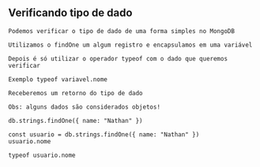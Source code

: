 ## Verificando tipo de dado

```
Podemos verificar o tipo de dado de uma forma simples no MongoDB
```

```
Utilizamos o findOne um algum registro e encapsulamos em uma variável
```

```
Depois é só utilizar o operador typeof com o dado que queremos verificar
```

```
Exemplo typeof variavel.nome
```

```
Receberemos um retorno do tipo de dado
```

```
Obs: alguns dados são considerados objetos!
```

```
db.strings.findOne({ name: "Nathan" })

const usuario = db.strings.findOne({ name: "Nathan" })
usuario.nome

typeof usuario.nome
```
